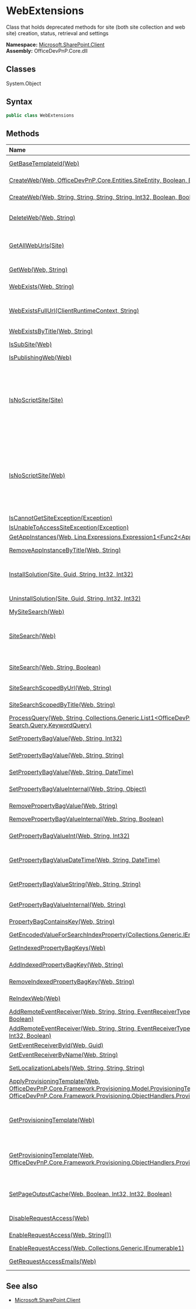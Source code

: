 # WebExtensions
Class that holds deprecated methods for site (both site collection and web site) creation, status, retrieval and settings  

**Namespace:** [Microsoft.SharePoint.Client](Microsoft.SharePoint.Client.md)  
**Assembly:** OfficeDevPnP.Core.dll  
## Classes
System.Object  
## Syntax
```C#
public class WebExtensions
```
## Methods
|**Name**|**Description**|
|:-----|:-----|
| [GetBaseTemplateId(Web)](WebExtensionsGetBaseTemplateIdWeb.md) | Returns the Base Template ID for the current web
| [CreateWeb(Web, OfficeDevPnP.Core.Entities.SiteEntity, Boolean, Boolean)](WebExtensionsCreateWebWebOfficeDevPnP.Core.Entities.SiteEntityBooleanBoolean.md) | Adds a new child Web (site) to a parent Web.
| [CreateWeb(Web, String, String, String, String, Int32, Boolean, Boolean)](WebExtensionsCreateWebWebStringStringStringStringInt32BooleanBoolean.md) | Adds a new child Web (site) to a parent Web.
| [DeleteWeb(Web, String)](WebExtensionsDeleteWebWebString.md) | Deletes the child website with the specified leaf URL, from a parent Web, if it exists.
| [GetAllWebUrls(Site)](WebExtensionsGetAllWebUrlsSite.md) | Gets the collection of the URLs of all Web sites that are contained within the site collection, including the top-level site and its subsites.
| [GetWeb(Web, String)](WebExtensionsGetWebWebString.md) | Returns the child Web site with the specified leaf URL.
| [WebExists(Web, String)](WebExtensionsWebExistsWebString.md) | Determines if a child Web site with the specified leaf URL exists.
| [WebExistsFullUrl(ClientRuntimeContext, String)](WebExtensionsWebExistsFullUrlClientRuntimeContextString.md) | Determines if a Web (site) exists at the specified full URL, either accessible or that returns an access error.
| [WebExistsByTitle(Web, String)](WebExtensionsWebExistsByTitleWebString.md) | Determines if a web exists by title.
| [IsSubSite(Web)](WebExtensionsIsSubSiteWeb.md) | Checks if the current web is a sub site or not
| [IsPublishingWeb(Web)](WebExtensionsIsPublishingWebWeb.md) | 
| [IsNoScriptSite(Site)](WebExtensionsIsNoScriptSiteSite.md) | Detects if the site in question has no script enabled or not. Detection is done by verifying if the AddAndCustomizePages permission is missing. See https://support.office.com/en-us/article/Turn-scripting-capabilities-on-or-off-1f2c515f-5d7e-448a-9fd7-835da935584f for the effects of NoScript
| [IsNoScriptSite(Web)](WebExtensionsIsNoScriptSiteWeb.md) | Detects if the site in question has no script enabled or not. Detection is done by verifying if the AddAndCustomizePages permission is missing. See https://support.office.com/en-us/article/Turn-scripting-capabilities-on-or-off-1f2c515f-5d7e-448a-9fd7-835da935584f for the effects of NoScript
| [IsCannotGetSiteException(Exception)](WebExtensionsIsCannotGetSiteExceptionException.md) | 
| [IsUnableToAccessSiteException(Exception)](WebExtensionsIsUnableToAccessSiteExceptionException.md) | 
| [GetAppInstances(Web, Linq.Expressions.Expression1<Func2<AppInstance,Object>>[])](WebExtensionsGetAppInstancesWebLinq.Expressions.Expression1<Func2<AppInstance,Object>>[].md) | 
| [RemoveAppInstanceByTitle(Web, String)](WebExtensionsRemoveAppInstanceByTitleWebString.md) | Removes the app instance with the specified title.
| [InstallSolution(Site, Guid, String, Int32, Int32)](WebExtensionsInstallSolutionSiteGuidStringInt32Int32.md) | Uploads and installs a sandbox solution package (.WSP) file, replacing existing solution if necessary.
| [UninstallSolution(Site, Guid, String, Int32, Int32)](WebExtensionsUninstallSolutionSiteGuidStringInt32Int32.md) | Uninstalls a sandbox solution package (.WSP) file
| [MySiteSearch(Web)](WebExtensionsMySiteSearchWeb.md) | Returns all my site site collections
| [SiteSearch(Web)](WebExtensionsSiteSearchWeb.md) | Returns all site collections that are indexed. In MT the search center, mysite host and contenttype hub are defined as non indexable by default and thus are not returned
| [SiteSearch(Web, String, Boolean)](WebExtensionsSiteSearchWebStringBoolean.md) | Returns the site collections that comply with the passed keyword query
| [SiteSearchScopedByUrl(Web, String)](WebExtensionsSiteSearchScopedByUrlWebString.md) | Returns all site collection that start with the provided URL
| [SiteSearchScopedByTitle(Web, String)](WebExtensionsSiteSearchScopedByTitleWebString.md) | Returns all site collection that match with the provided title
| [ProcessQuery(Web, String, Collections.Generic.List1<OfficeDevPnP.Core.Entities.SiteEntity>, Search.Query.KeywordQuery)](WebExtensionsProcessQueryWebStringCollections.Generic.List1<OfficeDevPnP.Core.Entities.SiteEntity>Search.Query.KeywordQuery.md) | 
| [SetPropertyBagValue(Web, String, Int32)](WebExtensionsSetPropertyBagValueWebStringInt32.md) | Sets a key/value pair in the web property bag
| [SetPropertyBagValue(Web, String, String)](WebExtensionsSetPropertyBagValueWebStringString.md) | Sets a key/value pair in the web property bag
| [SetPropertyBagValue(Web, String, DateTime)](WebExtensionsSetPropertyBagValueWebStringDateTime.md) | Sets a key/value pair in the web property bag
| [SetPropertyBagValueInternal(Web, String, Object)](WebExtensionsSetPropertyBagValueInternalWebStringObject.md) | Sets a key/value pair in the web property bag
| [RemovePropertyBagValue(Web, String)](WebExtensionsRemovePropertyBagValueWebString.md) | Removes a property bag value from the property bag
| [RemovePropertyBagValueInternal(Web, String, Boolean)](WebExtensionsRemovePropertyBagValueInternalWebStringBoolean.md) | Removes a property bag value
| [GetPropertyBagValueInt(Web, String, Int32)](WebExtensionsGetPropertyBagValueIntWebStringInt32.md) | Get int typed property bag value. If does not contain, returns default value.
| [GetPropertyBagValueDateTime(Web, String, DateTime)](WebExtensionsGetPropertyBagValueDateTimeWebStringDateTime.md) | Get DateTime typed property bag value. If does not contain, returns default value.
| [GetPropertyBagValueString(Web, String, String)](WebExtensionsGetPropertyBagValueStringWebStringString.md) | Get string typed property bag value. If does not contain, returns given default value.
| [GetPropertyBagValueInternal(Web, String)](WebExtensionsGetPropertyBagValueInternalWebString.md) | Type independent implementation of the property getter.
| [PropertyBagContainsKey(Web, String)](WebExtensionsPropertyBagContainsKeyWebString.md) | Checks if the given property bag entry exists
| [GetEncodedValueForSearchIndexProperty(Collections.Generic.IEnumerable1<String>)](WebExtensionsGetEncodedValueForSearchIndexPropertyCollections.Generic.IEnumerable1<String>.md) | 
| [GetIndexedPropertyBagKeys(Web)](WebExtensionsGetIndexedPropertyBagKeysWeb.md) | Returns all keys in the property bag that have been marked for indexing
| [AddIndexedPropertyBagKey(Web, String)](WebExtensionsAddIndexedPropertyBagKeyWebString.md) | Marks a property bag key for indexing
| [RemoveIndexedPropertyBagKey(Web, String)](WebExtensionsRemoveIndexedPropertyBagKeyWebString.md) | Unmarks a property bag key for indexing
| [ReIndexWeb(Web)](WebExtensionsReIndexWebWeb.md) | Queues a web for a full crawl the next incremental/continous crawl
| [AddRemoteEventReceiver(Web, String, String, EventReceiverType, EventReceiverSynchronization, Boolean)](WebExtensionsAddRemoteEventReceiverWebStringStringEventReceiverTypeEventReceiverSynchronizationBoolean.md) | Registers a remote event receiver
| [AddRemoteEventReceiver(Web, String, String, EventReceiverType, EventReceiverSynchronization, Int32, Boolean)](WebExtensionsAddRemoteEventReceiverWebStringStringEventReceiverTypeEventReceiverSynchronizationInt32Boolean.md) | Registers a remote event receiver
| [GetEventReceiverById(Web, Guid)](WebExtensionsGetEventReceiverByIdWebGuid.md) | Returns an event receiver definition
| [GetEventReceiverByName(Web, String)](WebExtensionsGetEventReceiverByNameWebString.md) | Returns an event receiver definition
| [SetLocalizationLabels(Web, String, String, String)](WebExtensionsSetLocalizationLabelsWebStringStringString.md) | Can be used to set translations for different cultures.
| [ApplyProvisioningTemplate(Web, OfficeDevPnP.Core.Framework.Provisioning.Model.ProvisioningTemplate, OfficeDevPnP.Core.Framework.Provisioning.ObjectHandlers.ProvisioningTemplateApplyingInformation)](WebExtensionsApplyProvisioningTemplateWebOfficeDevPnP.Core.Framework.Provisioning.Model.ProvisioningTemplateOfficeDevPnP.Core.Framework.Provisioning.ObjectHandlers.ProvisioningTemplateApplyingInformation.md) | Can be used to apply custom remote provisioning template on top of existing site.
| [GetProvisioningTemplate(Web)](WebExtensionsGetProvisioningTemplateWeb.md) | Can be used to extract custom provisioning template from existing site. The extracted template will be compared with the default base template.
| [GetProvisioningTemplate(Web, OfficeDevPnP.Core.Framework.Provisioning.ObjectHandlers.ProvisioningTemplateCreationInformation)](WebExtensionsGetProvisioningTemplateWebOfficeDevPnP.Core.Framework.Provisioning.ObjectHandlers.ProvisioningTemplateCreationInformation.md) | Can be used to extract custom provisioning template from existing site. The extracted template will be compared with the default base template.
| [SetPageOutputCache(Web, Boolean, Int32, Int32, Boolean)](WebExtensionsSetPageOutputCacheWebBooleanInt32Int32Boolean.md) | Sets output cache on publishing web. The settings can be maintained from UI by visiting url /_layouts/15/sitecachesettings.aspx
| [DisableRequestAccess(Web)](WebExtensionsDisableRequestAccessWeb.md) | Disables the request access on the web.
| [EnableRequestAccess(Web, String[])](WebExtensionsEnableRequestAccessWebString[].md) | Enables request access for the specified e-mail addresses.
| [EnableRequestAccess(Web, Collections.Generic.IEnumerable1<String>)](WebExtensionsEnableRequestAccessWebCollections.Generic.IEnumerable1<String>.md) | 
| [GetRequestAccessEmails(Web)](WebExtensionsGetRequestAccessEmailsWeb.md) | Gets the request access e-mail addresses of the web.
## See also
- [Microsoft.SharePoint.Client](Microsoft.SharePoint.Client.md)
